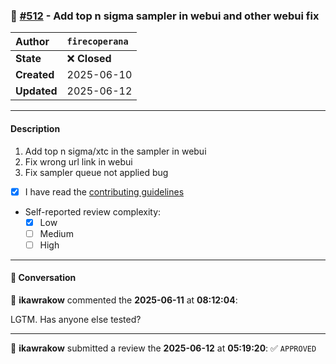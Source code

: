 ### 🐛 [#512](https://github.com/ikawrakow/ik_llama.cpp/pull/512) - Add top n sigma sampler in webui and other webui fix

| **Author** | `firecoperana` |
| :--- | :--- |
| **State** | ❌ **Closed** |
| **Created** | 2025-06-10 |
| **Updated** | 2025-06-12 |

---

#### Description

1. Add top n sigma/xtc in the sampler in webui
2. Fix wrong url link in webui
3. Fix sampler queue not applied bug

- [x] I have read the [contributing guidelines](https://github.com/ggerganov/llama.cpp/blob/master/CONTRIBUTING.md)
- Self-reported review complexity:
  - [x] Low
  - [ ] Medium
  - [ ] High

---

#### 💬 Conversation

👤 **ikawrakow** commented the **2025-06-11** at **08:12:04**:<br>

LGTM. Has anyone else tested?

---

👤 **ikawrakow** submitted a review the **2025-06-12** at **05:19:20**: ✅ `APPROVED`